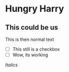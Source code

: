 # Hungry Harry

## This could be us

This is then normal text
- [ ] This still is a checkbox
- [ ] Wow, its working

_Italics_ 

